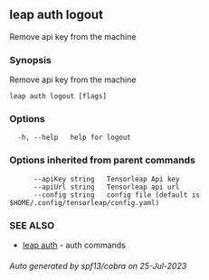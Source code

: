 ## leap auth logout

Remove api key from the machine

### Synopsis

Remove api key from the machine

```
leap auth logout [flags]
```

### Options

```
  -h, --help   help for logout
```

### Options inherited from parent commands

```
      --apiKey string   Tensorleap Api key
      --apiUrl string   Tensorleap api url
      --config string   config file (default is $HOME/.config/tensorleap/config.yaml)
```

### SEE ALSO

* [leap auth](leap_auth.md)	 - auth commands

###### Auto generated by spf13/cobra on 25-Jul-2023
